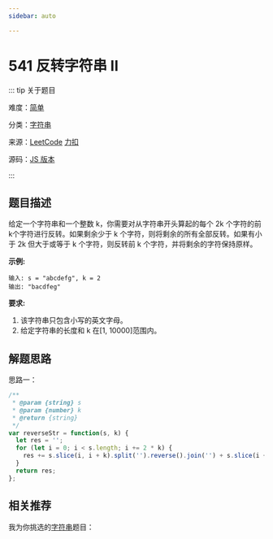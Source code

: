 ```yaml
---
sidebar: auto

---
```


# 541 反转字符串 II

::: tip 关于题目

难度：[简单](/solution/easy/)

分类：[字符串](/art/string.html)

来源：[LeetCode](https://leetcode.com/problems/reverse-string-ii/)  [力扣](https://leetcode-cn.com/problems/reverse-string-ii/)

源码：[JS 版本](https://github.com/swpuLeo/cattle/blob/master/src/easy/ReverseStringII.js)

:::



## 题目描述

给定一个字符串和一个整数 k，你需要对从字符串开头算起的每个 2k 个字符的前k个字符进行反转。如果剩余少于 k 个字符，则将剩余的所有全部反转。如果有小于 2k 但大于或等于 k 个字符，则反转前 k 个字符，并将剩余的字符保持原样。

**示例:**

```
输入: s = "abcdefg", k = 2
输出: "bacdfeg"
```

**要求:**

1. 该字符串只包含小写的英文字母。
2. 给定字符串的长度和 k 在[1, 10000]范围内。



## 解题思路

思路一：

```js
/**
 * @param {string} s
 * @param {number} k
 * @return {string}
 */
var reverseStr = function(s, k) {
  let res = '';
  for (let i = 0; i < s.length; i += 2 * k) {
    res += s.slice(i, i + k).split('').reverse().join('') + s.slice(i + k, i + 2 * k);
  }
  return res;
};
```





## 相关推荐

我为你挑选的[字符串](/art/string.html)题目：
